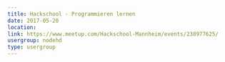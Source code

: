 ```yaml
---
title: Hackschool - Programmieren lernen
date: 2017-05-20
location: 
link: https://www.meetup.com/Hackschool-Mannheim/events/238977625/
usergroup: nodehd
type: usergroup
---
```

